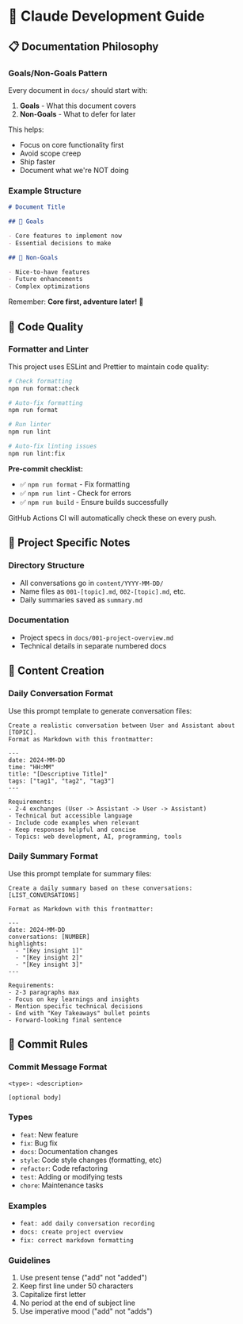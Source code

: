 # 🤖 Claude Development Guide

## 📋 Documentation Philosophy

### Goals/Non-Goals Pattern

Every document in `docs/` should start with:

1. **Goals** - What this document covers
2. **Non-Goals** - What to defer for later

This helps:

- Focus on core functionality first
- Avoid scope creep
- Ship faster
- Document what we're NOT doing

### Example Structure

```markdown
# Document Title

## 🎯 Goals

- Core features to implement now
- Essential decisions to make

## 🚫 Non-Goals

- Nice-to-have features
- Future enhancements
- Complex optimizations
```

Remember: **Core first, adventure later!** 🚀

## 🔧 Code Quality

### Formatter and Linter

This project uses ESLint and Prettier to maintain code quality:

```bash
# Check formatting
npm run format:check

# Auto-fix formatting
npm run format

# Run linter
npm run lint

# Auto-fix linting issues
npm run lint:fix
```

**Pre-commit checklist:**

- ✅ `npm run format` - Fix formatting
- ✅ `npm run lint` - Check for errors
- ✅ `npm run build` - Ensure builds successfully

GitHub Actions CI will automatically check these on every push.

## 🚀 Project Specific Notes

### Directory Structure

- All conversations go in `content/YYYY-MM-DD/`
- Name files as `001-[topic].md`, `002-[topic].md`, etc.
- Daily summaries saved as `summary.md`

### Documentation

- Project specs in `docs/001-project-overview.md`
- Technical details in separate numbered docs

## 📝 Content Creation

### Daily Conversation Format

Use this prompt template to generate conversation files:

```
Create a realistic conversation between User and Assistant about [TOPIC].
Format as Markdown with this frontmatter:

---
date: 2024-MM-DD
time: "HH:MM"
title: "[Descriptive Title]"
tags: ["tag1", "tag2", "tag3"]
---

Requirements:
- 2-4 exchanges (User -> Assistant -> User -> Assistant)
- Technical but accessible language
- Include code examples when relevant
- Keep responses helpful and concise
- Topics: web development, AI, programming, tools
```

### Daily Summary Format

Use this prompt template for summary files:

```
Create a daily summary based on these conversations: [LIST_CONVERSATIONS]

Format as Markdown with this frontmatter:

---
date: 2024-MM-DD
conversations: [NUMBER]
highlights:
  - "[Key insight 1]"
  - "[Key insight 2]"
  - "[Key insight 3]"
---

Requirements:
- 2-3 paragraphs max
- Focus on key learnings and insights
- Mention specific technical decisions
- End with "Key Takeaways" bullet points
- Forward-looking final sentence
```

## 📝 Commit Rules

### Commit Message Format

```
<type>: <description>

[optional body]
```

### Types

- `feat`: New feature
- `fix`: Bug fix
- `docs`: Documentation changes
- `style`: Code style changes (formatting, etc)
- `refactor`: Code refactoring
- `test`: Adding or modifying tests
- `chore`: Maintenance tasks

### Examples

- `feat: add daily conversation recording`
- `docs: create project overview`
- `fix: correct markdown formatting`

### Guidelines

1. Use present tense ("add" not "added")
2. Keep first line under 50 characters
3. Capitalize first letter
4. No period at the end of subject line
5. Use imperative mood ("add" not "adds")
